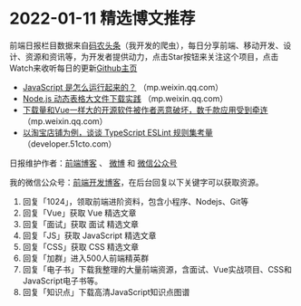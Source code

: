 # 2022-01-11 精选博文推荐

前端日报栏目数据来自[码农头条](http://hao.caibaojian.com.cn/)（我开发的爬虫），每日分享前端、移动开发、设计、资源和资讯等，为开发者提供动力，点击Star按钮来关注这个项目，点击Watch来收听每日的更新[Github主页](https://github.com/kujian/frontendDaily)
* [JavaScript 是怎么运行起来的？](https://mp.weixin.qq.com/s?__biz=Mzk0MDMwMzQyOA==&mid=2247491912&idx=1&sn=d4cb4c974aee78a05446bc695e8b7a9d) （mp.weixin.qq.com）
* [Node.js 动态表格大文件下载实践](https://mp.weixin.qq.com/s?__biz=MzI1ODE4NzE1Nw==&mid=2247491561&idx=1&sn=4c339da124324d368fef29127e415f7d) （mp.weixin.qq.com）
* [下载量和Vue一样大的开源软件被作者恶意破坏，数千款应用受到牵连](https://mp.weixin.qq.com/s?__biz=MjM5MDE0Mjc4MA==&mid=2651103332&idx=1&sn=746ffbfd7bc609a1bef62148f24b2bbf) （mp.weixin.qq.com）
* [以淘宝店铺为例，谈谈 TypeScript ESLint 规则集考量](https://developer.51cto.com/art/202201/698557.htm) （developer.51cto.com）

日报维护作者：[前端博客](http://caibaojian.com.cn/) 、 [微博](http://weibo.com/kujian) 和 [微信公众号](https://open.weixin.qq.com/qr/code?username=caibaojian_com)

我的微信公众号：[前端开发博客](https://open.weixin.qq.com/qr/code?username=caibaojian_com)，在后台回复以下关键字可以获取资源。

1. 回复「1024」，领取前端进阶资料，包含小程序、Nodejs、Git等
2. 回复「Vue」获取 Vue 精选文章
3. 回复「面试」获取 面试 精选文章
4. 回复「JS」获取 JavaScript 精选文章
5. 回复「CSS」获取 CSS 精选文章
6. 回复「加群」进入500人前端精英群
7. 回复「电子书」下载我整理的大量前端资源，含面试、Vue实战项目、CSS和JavaScript电子书等。
8. 回复「知识点」下载高清JavaScript知识点图谱